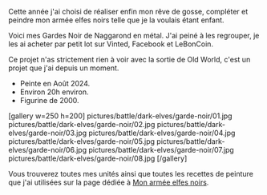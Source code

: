 
Cette année j'ai choisi de réaliser enfin mon rêve de gosse, compléter et peindre mon armée elfes noirs telle que je la voulais étant enfant.

Voici mes Gardes Noir de Naggarond en métal. J'ai peiné à les regrouper, je les ai acheter par petit lot sur Vinted, Facebook et LeBonCoin.

Ce projet n'as strictement rien à voir avec la sortie de Old World, c'est un projet que j'ai depuis un moment.

* Peinte en Août 2024.
* Environ 20h environ.
* Figurine de 2000.

[gallery w=250 h=200]
pictures/battle/dark-elves/garde-noir/01.jpg
pictures/battle/dark-elves/garde-noir/02.jpg
pictures/battle/dark-elves/garde-noir/03.jpg
pictures/battle/dark-elves/garde-noir/04.jpg
pictures/battle/dark-elves/garde-noir/05.jpg
pictures/battle/dark-elves/garde-noir/06.jpg
pictures/battle/dark-elves/garde-noir/07.jpg
pictures/battle/dark-elves/garde-noir/08.jpg
[/gallery]

Vous trouverez toutes mes unités ainsi que toutes les recettes de peinture que j'ai utilisées
sur la page dédiée à [Mon armée elfes noirs](2024/armee-elfes-noirs.html).

